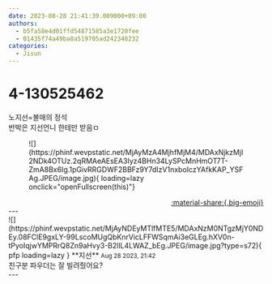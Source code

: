 ```yaml
---
date: 2023-08-28 21:41:39.009000+09:00
authors:
  - b5fa58e4d01ffd54871585a3e1720fee
  - 01435f74a49ba8a519705ad242348232
categories:
  - Jisun
---
```


# 4-130525462

<div class="post-container" markdown="1">
<div class="content-container md-sidebar__scrollwrap" markdown="1">

노지선=볼매의 정석<br>반박은 지선언니 한테만 받음ㅁ
<figure markdown="1">
![](https://phinf.wevpstatic.net/MjAyMzA4MjhfMjM4/MDAxNjkzMjI2NDk4OTUz.2qRMAeAEsEA3Iyz4BHn34LySPcMnHmOT7T-ZmA8Bx6Ig.1pGivRRGDWF2BBFz9Y7dIzV1nxboIczYAfkKAP_YSFAg.JPEG/image.jpg){ loading=lazy onclick="openFullscreen(this)"}
</figure>


</div>
</div>

<div style="text-align: right;" markdown="1">
<a href="https://weverse.io/fromis9/fanpost/4-130525462" style="text-align: right;">:material-share:{.big-emoji}</a>
</div>
---

<div class="comments-container md-sidebar__scrollwrap" markdown="1">
<div class="comment" markdown="1">
<div class='id-container' markdown="1">
![](https://phinf.wevpstatic.net/MjAyNDEyMTlfMTE5/MDAxNzM0NTgzMjY0NDEy.08FClE9gxLY-99LscoMUgQbKnrVicLFFWSqmAi3eGLEg.hXV0n-tPyoIqjwYMPRrQ8Zn9aHvy3-B2llL4LWAZ_bEg.JPEG/image.jpg?type=s72){ pfp loading=lazy }
**<span class="artist">지선</span>** <small>Aug 28 2023, 21:42</small><br>
</div>
<div class='comment-body' markdown="1">
친구분 파우더는 잘 빌려줬어요?
</div>
</div>
</div>
---
